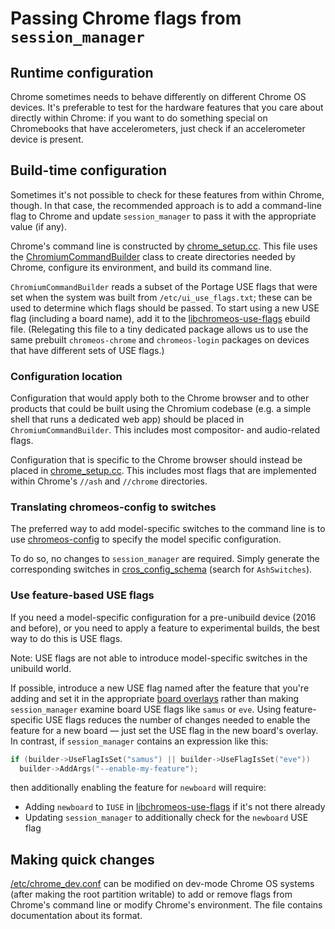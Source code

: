 # Passing Chrome flags from `session_manager`

## Runtime configuration

Chrome sometimes needs to behave differently on different Chrome OS devices.
It's preferable to test for the hardware features that you care about directly
within Chrome: if you want to do something special on Chromebooks that have
accelerometers, just check if an accelerometer device is present.

## Build-time configuration

Sometimes it's not possible to check for these features from within Chrome,
though. In that case, the recommended approach is to add a command-line flag to
Chrome and update `session_manager` to pass it with the appropriate value (if
any).

Chrome's command line is constructed by [chrome_setup.cc]. This file uses the
[ChromiumCommandBuilder] class to create directories
needed by Chrome, configure its environment, and build its command line.

`ChromiumCommandBuilder` reads a subset of the Portage USE flags that were set
when the system was built from `/etc/ui_use_flags.txt`; these can be used to
determine which flags should be passed. To start using a new USE flag (including
a board name), add it to the [libchromeos-use-flags] ebuild file. (Relegating
this file to a tiny dedicated package allows us to use the same prebuilt
`chromeos-chrome` and `chromeos-login` packages on devices that have different
sets of USE flags.)

### Configuration location

Configuration that would apply both to the Chrome browser and to other products
that could be built using the Chromium codebase (e.g. a simple shell that runs a
dedicated web app) should be placed in `ChromiumCommandBuilder`. This includes
most compositor- and audio-related flags.

Configuration that is specific to the Chrome browser should instead be placed in
[chrome_setup.cc]. This includes most flags that are implemented within Chrome's
`//ash` and `//chrome` directories.

### Translating chromeos-config to switches

The preferred way to add model-specific switches to the command line
is to use [chromeos-config] to specify the model specific
configuration.

To do so, no changes to `session_manager` are required.  Simply
generate the corresponding switches in [cros_config_schema] (search
for `AshSwitches`).

### Use feature-based USE flags

If you need a model-specific configuration for a pre-unibuild device
(2016 and before), or you need to apply a feature to experimental
builds, the best way to do this is USE flags.

Note: USE flags are not able to introduce model-specific switches in
the unibuild world.

If possible, introduce a new USE flag named after the feature that you're adding
and set it in the appropriate [board overlays] rather than making
`session_manager` examine board USE flags like `samus` or `eve`. Using
feature-specific USE flags reduces the number of changes needed to enable the
feature for a new board — just set the USE flag in the new board's overlay. In
contrast, if `session_manager` contains an expression like this:

```c++
if (builder->UseFlagIsSet("samus") || builder->UseFlagIsSet("eve"))
  builder->AddArgs("--enable-my-feature");
```

then additionally enabling the feature for `newboard` will require:

*   Adding `newboard` to `IUSE` in [libchromeos-use-flags] if it's not there
    already
*   Updating `session_manager` to additionally check for the `newboard` USE flag

## Making quick changes

[/etc/chrome_dev.conf] can be modified on dev-mode Chrome OS systems (after
making the root partition writable) to add or remove flags from Chrome's command
line or modify Chrome's environment. The file contains documentation about its
format.

[chrome_setup.cc]: ../chrome_setup.cc
[ChromiumCommandBuilder]: https://chromium.googlesource.com/chromiumos/platform2/+/HEAD/login_manager/chromium_command_builder.h
[libchromeos-use-flags]: https://chromium.googlesource.com/chromiumos/overlays/chromiumos-overlay/+/HEAD/chromeos-base/libchromeos-use-flags/libchromeos-use-flags-9999.ebuild
[board overlays]: https://chromium.googlesource.com/chromiumos/overlays/board-overlays/+/HEAD
[chromeos-config]: https://chromium.googlesource.com/chromiumos/platform2/+/HEAD/chromeos-config/
[cros_config_schema]: https://chromium.googlesource.com/chromiumos/platform2/+/HEAD/chromeos-config/cros_config_host/cros_config_schema.py
[/etc/chrome_dev.conf]: ../chrome_dev.conf
